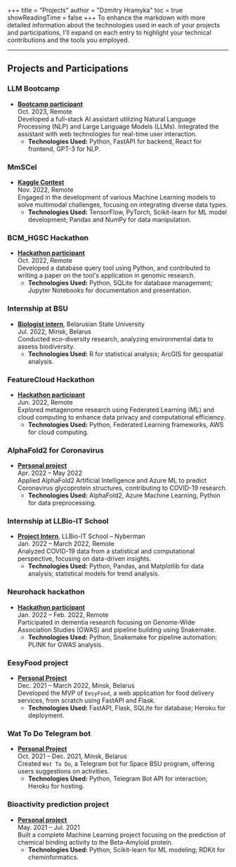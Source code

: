+++
title = "Projects"
author = "Dzmitry Hramyka"
toc = true
showReadingTime = false
+++
To enhance the markdown with more detailed information about the technologies used in each of your projects and participations, I'll expand on each entry to highlight your technical contributions and the tools you employed.

---
## Projects and Participations

### LLM Bootcamp
- **[Bootcamp participant](https://fullstackdeeplearning.com/llm-bootcamp/)**\
Oct. 2023, Remote\
Developed a full-stack AI assistant utilizing Natural Language Processing (NLP) and Large Language Models (LLMs). Integrated the assistant with web technologies for real-time user interaction.
  - **Technologies Used:** Python, FastAPI for backend, React for frontend, GPT-3 for NLP.

### MmSCel
- **[Kaggle Contest](https://www.kaggle.com/competitions/open-problems-multimodal)**\
Nov. 2022, Remote\
Engaged in the development of various Machine Learning models to solve multimodal challenges, focusing on integrating diverse data types.
  - **Technologies Used:** TensorFlow, PyTorch, Scikit-learn for ML model development; Pandas and NumPy for data manipulation.

### BCM_HGSC Hackathon
- **[Hackathon participant](https://www.hgsc.bcm.edu/events/hackathon)**\
Oct. 2022, Remote\
Developed a database query tool using Python, and contributed to writing a paper on the tool's application in genomic research.
  - **Technologies Used:** Python, SQLite for database management; Jupyter Notebooks for documentation and presentation.

### Internship at BSU
- **[Biologist intern](https://bsu.by/en/)**, Belarusian State University\
Jul. 2022, Minsk, Belarus\
Conducted eco-diversity research, analyzing environmental data to assess biodiversity.
  - **Technologies Used:** R for statistical analysis; ArcGIS for geospatial analysis.

### FeatureCloud Hackathon
- **[Hackathon participant](https://featurecloud.ai/hackathon-2022)**\
Jun. 2022, Remote\
Explored metagenome research using Federated Learning (ML) and cloud computing to enhance data privacy and computational efficiency.
  - **Technologies Used:** Python, Federated Learning frameworks, AWS for cloud computing.

### AlphaFold2 for Coronavirus
- **[Personal project](https://github.com/gromdimon/AlphaFold_Glycoprotein)**\
Apr. 2022 – May 2022\
Applied AlphaFold2 Artificial Intelligence and Azure ML to predict Coronavirus glycoprotein structures, contributing to COVID-19 research.
  - **Technologies Used:** AlphaFold2, Azure Machine Learning, Python for data preprocessing.

### Internship at LLBio-IT School
- **[Project Intern](https://www.llbschool.org/internship-trainings)**, LLBio-IT School – Nyberman\
Jan. 2022 – March 2022, Remote\
Analyzed COVID-19 data from a statistical and computational perspective, focusing on data-driven insights.
  - **Technologies Used:** Python, Pandas, and Matplotlib for data analysis; statistical models for trend analysis.

### Neurohack hackathon
- **[Hackathon participant](https://demondementia.com/neurohack2022/)**\
Jan. 2022 – Feb. 2022, Remote\
Participated in dementia research focusing on Genome-Wide Association Studies (GWAS) and pipeline building using Snakemake.
  - **Technologies Used:** Python, Snakemake for pipeline automation; PLINK for GWAS analysis.

### EesyFood project
- **[Personal Project](https://eesyfood.herokuapp.com/)**\
Dec. 2021 – March 2022, Minsk, Belarus\
Developed the MVP of `EesyFood`, a web application for food delivery services, from scratch using FastAPI and Flask.
  - **Technologies Used:** FastAPI, Flask, SQLite for database; Heroku for deployment.

### Wat To Do Telegram bot
- **[Personal Project](https://github.com/gromdimon/telegram_what_bot)**\
Oct. 2021 – Dec. 2021, Minsk, Belarus\
Created `Wat To Do`, a Telegram bot for Space BSU program, offering users suggestions on activities.
  - **Technologies Used:** Python, Telegram Bot API for interaction; Heroku for hosting.

### Bioactivity prediction project
- **[Personal project](https://github.com/gromdimon/Bioactivity_prediction_project)**\
May. 2021 – Jul. 2021\
Built a complete Machine Learning project focusing on the prediction of chemical binding activity to the Beta-Amyloid protein.
  - **Technologies Used:** Python, Scikit-learn for ML modeling; RDKit for cheminformatics.
